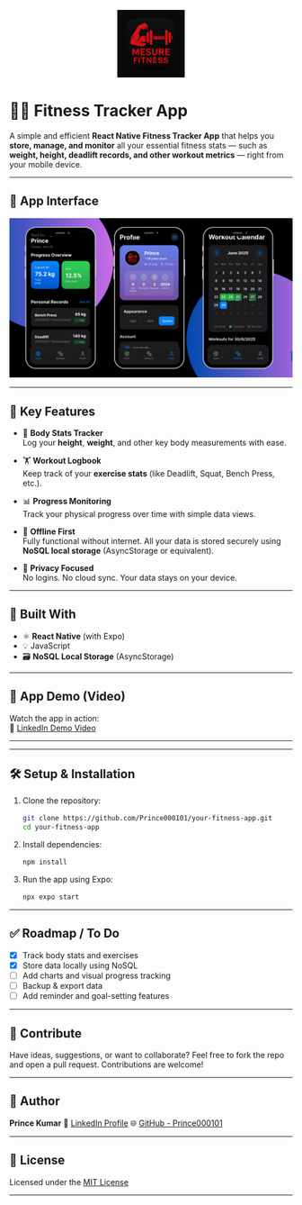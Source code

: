 <p align="center">
  <img src="./icon.png" alt="App Icon" width="120"/>
</p>

# 🏋️‍♂️ Fitness Tracker App


A simple and efficient **React Native Fitness Tracker App** that helps you **store, manage, and monitor** all your essential fitness stats — such as **weight, height, deadlift records, and other workout metrics** — right from your mobile device.

---

## 📸 App Interface

![App Screenshot](./inteface.png)

---

## 🎯 Key Features

- 📏 **Body Stats Tracker**  
  Log your **height**, **weight**, and other key body measurements with ease.

- 🏋️ **Workout Logbook**  
  Keep track of your **exercise stats** (like Deadlift, Squat, Bench Press, etc.).

- 📊 **Progress Monitoring**  
  Track your physical progress over time with simple data views.

- 💾 **Offline First**  
  Fully functional without internet. All your data is stored securely using **NoSQL local storage** (AsyncStorage or equivalent).

- 🔐 **Privacy Focused**  
  No logins. No cloud sync. Your data stays on your device.

---

## 🚀 Built With

- ⚛️ **React Native** (with Expo)
- 💡 JavaScript
- 🗃️ **NoSQL Local Storage** (AsyncStorage)

---

## 🎥 App Demo (Video)

Watch the app in action:  
🔗 [LinkedIn Demo Video](https://www.linkedin.com/posts/prince-kumar-41659823b_reactnative-firstapp-mobiledevelopment-activity-7344783870426238976-bGlI?utm_source=share&utm_medium=member_desktop&rcm=ACoAADu1fVIBT8tjXBBLYpxDb6qcgmNAXlg2i74)

---



---

## 🛠 Setup & Installation

1. Clone the repository:

   ```bash
   git clone https://github.com/Prince000101/your-fitness-app.git
   cd your-fitness-app


2. Install dependencies:

   ```bash
   npm install
   ```

3. Run the app using Expo:

   ```bash
   npx expo start
   ```

---

## ✅ Roadmap / To Do

* [x] Track body stats and exercises
* [x] Store data locally using NoSQL
* [ ] Add charts and visual progress tracking
* [ ] Backup & export data
* [ ] Add reminder and goal-setting features

---

## 🤝 Contribute

Have ideas, suggestions, or want to collaborate?
Feel free to fork the repo and open a pull request. Contributions are welcome!

---

## 👤 Author

**Prince Kumar**
🔗 [LinkedIn Profile](https://www.linkedin.com/in/prince-kumar-41659823b)
🌐 [GitHub - Prince000101](https://github.com/Prince000101)

---

## 📃 License

Licensed under the [MIT License](./LICENSE)

---

